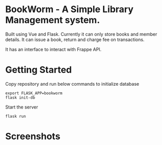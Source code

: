 # BookWorm - A Simple Library Management system.

Built using Vue and Flask. Currently it can only store books and member details. It can issue a book, return and charge fee on transactions.

It has an interface to interact with Frappe API.

# Getting Started
Copy repository and run below commands to initialize database
```shell
export FLASK_APP=bookworm
flask init-db
```

Start the server

```shell
flask run
```

# Screenshots


